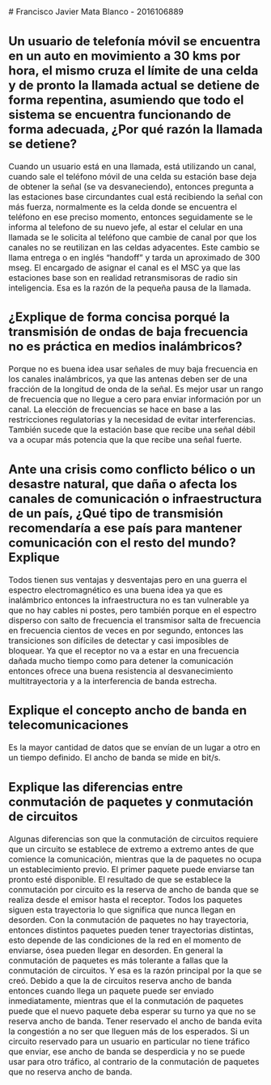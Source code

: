  <font size = 3># Francisco Javier Mata Blanco - 2016106889

## Un usuario de telefonía móvil se encuentra en un auto en movimiento a 30 kms por hora, el mismo cruza el límite de una celda y de pronto la llamada actual se detiene de forma repentina, asumiendo que todo el sistema se encuentra funcionando de forma adecuada, ¿Por qué razón la llamada se detiene?

 Cuando un usuario está en una llamada, está utilizando un canal, cuando sale el teléfono móvil de una celda su estación base deja de obtener la señal (se va desvaneciendo), entonces pregunta a las estaciones base circundantes cual está recibiendo la señal con más fuerza, normalmente es la celda donde se encuentra el teléfono en ese preciso momento, entonces seguidamente se le informa al telefono de su nuevo jefe, al estar el celular en una llamada se le solicita al teléfono que cambie de canal por que los canales no se reutilizan en las celdas adyacentes. Este cambio se llama entrega o en inglés “handoff” y tarda un aproximado de 300 mseg. El encargado de asignar el canal es el MSC ya que las estaciones base son en realidad retransmisoras de radio sin inteligencia. Esa es la razón de la pequeña pausa de la llamada.



## ¿Explique de forma concisa porqué la transmisión de ondas de baja frecuencia no es práctica en medios inalámbricos?

Porque no es buena idea usar señales de muy baja frecuencia en los canales inalámbricos, ya que las antenas deben ser de una fracción de la longitud de onda de la señal. Es mejor usar un rango de frecuencia que no llegue a cero para enviar información por un canal. La elección de frecuencias se hace en base a las restricciones regulatorias y la necesidad de evitar interferencias. También sucede que la estación base que recibe una señal débil va a ocupar más potencia que la que recibe una señal fuerte.

## Ante una crisis como conflicto bélico o un desastre natural, que daña o afecta los canales de comunicación o infraestructura de un país, ¿Qué tipo de transmisión recomendaría a ese país para mantener comunicación con el resto del mundo? Explique

Todos tienen sus ventajas y desventajas pero en una guerra el espectro electromagnético es una buena idea ya que es inalámbrico entonces la infraestructura no es tan vulnerable  ya que no hay cables ni postes, pero también porque en el espectro disperso con salto de frecuencia el transmisor salta de frecuencia en frecuencia  cientos de veces en por segundo, entonces las transiciones son difíciles de detectar y casi imposibles de bloquear. Ya que el receptor no va a estar en una frecuencia dañada mucho tiempo como para detener la comunicación entonces ofrece una buena resistencia al desvanecimiento multitrayectoria y a la interferencia de banda estrecha.

## Explique el concepto ancho de banda en telecomunicaciones

Es la mayor cantidad de datos que se envían de un lugar a otro en un tiempo definido. El ancho de banda se mide en bit/s.

## Explique las diferencias entre conmutación de paquetes y conmutación de circuitos

Algunas diferencias son que la conmutación de circuitos requiere que un circuito se establece de extremo a extremo antes de que comience la comunicación, mientras que la de paquetes no ocupa un establecimiento previo. El primer paquete puede enviarse tan pronto esté disponible.
El resultado de que se establece la conmutación por circuito es la reserva de ancho de banda que se realiza desde el emisor hasta el receptor. Todos los paquetes siguen esta trayectoria lo que significa que nunca llegan en desorden. Con la conmutación de paquetes no hay trayectoria, entonces distintos paquetes pueden tener trayectorias distintas, esto depende de las condiciones de la red en el momento de enviarse, ósea pueden llegar en desorden.
En general la conmutación de paquetes es más tolerante a fallas que la conmutación de circuitos. Y esa es la razón principal por la que se creó.
Debido a que la de circuitos reserva ancho de banda entonces cuando llega un paquete puede ser enviado inmediatamente, mientras que el la conmutación de paquetes puede que el nuevo paquete deba esperar su turno ya que no se reserva ancho de banda.
Tener reservado el ancho de banda evita la congestión a no ser que lleguen más de los esperados.
Si un circuito reservado para un usuario en particular no tiene tráfico que enviar, ese ancho de banda se desperdicia y no se puede usar para otro tráfico, al contrario de la conmutación de paquetes que no reserva ancho de banda.
</font>